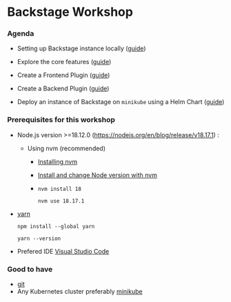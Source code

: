 # Backstage Workshop

### Agenda

- Setting up Backstage instance locally ([guide](https://github.com/debsmita1/backstage-workshop/tree/set-up-backstage))

- Explore the core features ([guide](https://github.com/debsmita1/backstage-workshop/tree/core-features))

- Create a Frontend Plugin ([guide](https://github.com/debsmita1/backstage-workshop/tree/create-fe-plugin))

- Create a Backend Plugin ([guide](https://github.com/debsmita1/backstage-workshop/tree/create-be-plugin))

- Deploy an instance of Backstage on `minikube` using a Helm Chart ([guide](https://github.com/debsmita1/backstage-workshop/tree/helm-backstage))

### Prerequisites for this workshop
- Node.js version >=18.12.0  (https://nodejs.org/en/blog/release/v18.17.1) :
    - Using nvm (recommended)
      - [Installing nvm](https://github.com/nvm-sh/nvm#install--update-script)
      - [Install and change Node version with nvm](https://nodejs.org/en/download/package-manager#nvm)
      - ```
        nvm install 18
        ```

        ```
        nvm use 18.17.1
        ```

- [yarn](https://classic.yarnpkg.com/en/docs/install)
  ```
  npm install --global yarn
  ```

  ```
  yarn --version
  ```

- Prefered IDE [Visual Studio Code](https://code.visualstudio.com/download)

### Good to have
- [git](https://github.com/git-guides/install-git)
- Any Kubernetes cluster preferably [minikube](https://minikube.sigs.k8s.io/docs/start/)

